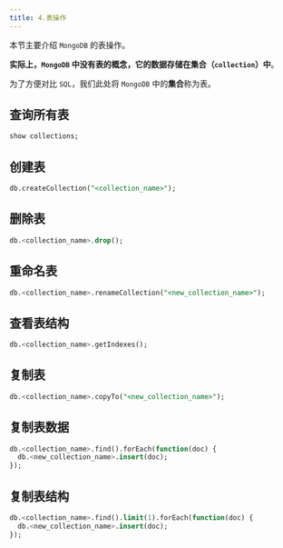 ```yaml
---
title: 4.表操作
---
```


本节主要介绍 `MongoDB` 的表操作。

**实际上，`MongoDB` 中没有表的概念，它的数据存储在集合（`collection`）中**。

为了方便对比 `SQL`，我们此处将 `MongoDB` 中的**集合**称为表。

## 查询所有表

```sql
show collections;
```

## 创建表

```sql
db.createCollection("<collection_name>");
```

## 删除表

```sql
db.<collection_name>.drop();
```

## 重命名表

```sql
db.<collection_name>.renameCollection("<new_collection_name>");
```

## 查看表结构

```sql
db.<collection_name>.getIndexes();
```

## 复制表

```sql
db.<collection_name>.copyTo("<new_collection_name>");
```

## 复制表数据

```sql
db.<collection_name>.find().forEach(function(doc) {
  db.<new_collection_name>.insert(doc);
});
```

## 复制表结构

```sql
db.<collection_name>.find().limit(1).forEach(function(doc) {
  db.<new_collection_name>.insert(doc);
});
```

